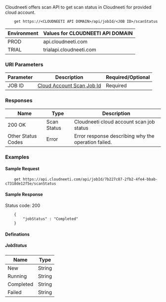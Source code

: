 Cloudneeti offers scan API to get scan status in Cloudneeti for provided cloud account.

        get https://<CLOUDNEETI API DOMAIN>/api/jobId/<JOB ID>/scanStatus


| Environment	| Values for CLOUDNEETI API DOMAIN |
|---------------|--------------------------------------|
| PROD 	        |   api.cloudneeti.com                 |
| TRIAL 	| trialapi.cloudneeti.com              |


### URI Parameters 

| Parameter           |           Description                                |           Required/Optional  |
|-----------|----------------------------------------------------------------|----------------------------|
| JOB ID     |          [Cloud Account Scan Job Id](#account-id)              | Required|

### Responses

| Name           |           Type       |          Description  |
|----------------|----------------------|-----------------------|
| 200 OK	     |           Scan Status     | Cloudneeti cloud account scan job status      |
| Other Status Codes |      Error     | Error response describing why the operation failed.     |


### Examples

#### Sample Request

        get https://api.cloudneeti.com/api/jobId/7b227c87-2fb2-4fe4-bbab-c7318de12f5e/scanStatus

#### Sample Response
Status code: 200

        {
            "jobStatus" : "Completed"
        }

#### Definations

##### JobStatus
| Name           |           Type       |
|----------------|----------------------|
| New    	     |      String          |
| Running	     |      String          |
| Completed      |      String          |
| Failed         |      String          |